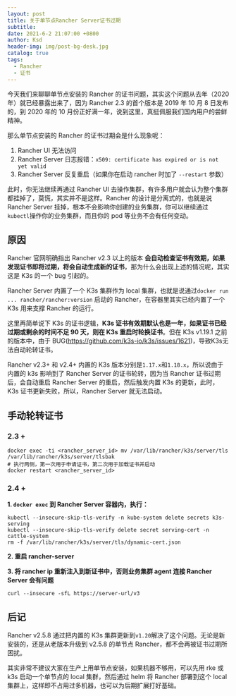 ```yaml
---
layout: post
title: 关于单节点Rancher Server证书过期
subtitle:
date: 2021-6-2 21:07:00 +0800
author: Ksd
header-img: img/post-bg-desk.jpg
catalog: true
tags:
  - Rancher
  - 证书
---
```


今天我们来聊聊单节点安装的 Rancher 的证书问题，其实这个问题从去年（2020 年）就已经暴露出来了，因为 Rancher 2.3 的首个版本是 2019 年 10 月 8 日发布的，到 2020 年的 10 月份正好满一年，说到这里，真挺佩服我们国内用户的尝鲜精神。

那么单节点安装的 Rancher 的证书过期会是什么现象呢：

1. Rancher UI 无法访问
2. Rancher Server 日志报错：`x509: certificate has expired or is not yet valid`
3. Rancher Server 反复重启（如果你在启动 rancher 时加了 `--restart` 参数）

此时，你无法继续再通过 Rancher UI 去操作集群，有许多用户就会认为整个集群都挂掉了，莫慌，其实并不是这样。Rancher 的设计是分离式的，也就是说 Rancher Server 挂掉，根本不会影响你创建的业务集群，你可以继续通过`kubectl`操作你的业务集群，而且你的 pod 等业务不会有任何变动。

## 原因

Rancher 官网明确指出 Rancher v2.3 以上的版本 **会自动检查证书有效期，如果发现证书即将过期，将会自动生成新的证书**，那为什么会出现上述的情况呢，其实这是 K3s 的一个 bug 引起的。

Rancher Server 内置了一个 K3s 集群作为 local 集群，也就是说通过`docker run ... rancher/rancher:version` 启动的 Rancher，在容器里其实已经内置了一个 K3s 用来支撑 Rancher 的运行。

这里再简单说下 K3s 的证书逻辑，**K3s 证书有效期默认也是一年，如果证书已经过期或剩余的时间不足 90 天，则在 K3s 重启时轮换证书**。但在 K3s v1.19.1 之前的版本中，由于 BUG(https://github.com/k3s-io/k3s/issues/1621)，导致K3s无法自动轮转证书。

Rancher v2.3+ 和 v2.4+ 内置的 K3s 版本分别是`1.17.x`和`1.18.x`，所以说由于内置的 k3s 影响到了 Rancher Server 的证书轮转，因为当 Rancher 证书过期后，会自动重启 Rancher Server 的重启，然后触发内置 K3s 的更新，此时，K3s 证书更新失败，所以，Rancher Server 就无法启动。

## 手动轮转证书

### 2.3 +

```
docker exec -ti <rancher_server_id> mv /var/lib/rancher/k3s/server/tls /var/lib/rancher/k3s/server/tlsbak
# 执行两侧，第一次用于申请证书，第二次用于加载证书并启动
docker restart <rancher_server_id>
```

### 2.4 +

**1. `docker exec` 到 Rancher Server 容器内，执行：**

```
kubectl --insecure-skip-tls-verify -n kube-system delete secrets k3s-serving
kubectl --insecure-skip-tls-verify delete secret serving-cert -n cattle-system
rm -f /var/lib/rancher/k3s/server/tls/dynamic-cert.json
```

**2. 重启 rancher-server**

**3. 将 rancher ip 重新注入到新证书中，否则业务集群 agent 连接 Rancher Server 会有问题**

```
curl --insecure -sfL https://server-url/v3
```

## 后记

Rancher v2.5.8 通过把内置的 K3s 集群更新到`v1.20`解决了这个问题。无论是新安装的，还是从老版本升级到 v2.5.8 的单节点 Rancher，都不会再被证书过期所困扰。

其实非常不建议大家在生产上用单节点安装，如果机器不够用，可以先用 rke 或 k3s 启动一个单节点的 local 集群，然后通过 helm 将 Rancher 部署到这个 local 集群上，这样即不占用过多机器，也可以为后期扩展打好基础。
